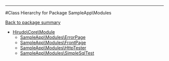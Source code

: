 - - -

#Class Hierarchy for Package SampleApp\Modules

<div><a href='https://github.com/JeyDotC/Hirudo-docs/blob/master/SampleApp/Modules/'>Back to package summary</a></div>

<ul>
<li><a href="https://github.com/JeyDotC/Hirudo-docs/blob/master/Hirudo/Core/Module.md">Hirudo\Core\Module</a><ul>
<li><a href="https://github.com/JeyDotC/Hirudo-docs/blob/master/SampleApp/Modules/ErrorPage.md">SampleApp\Modules\ErrorPage</a></li>
<li><a href="https://github.com/JeyDotC/Hirudo-docs/blob/master/SampleApp/Modules/FrontPage.md">SampleApp\Modules\FrontPage</a></li>
<li><a href="https://github.com/JeyDotC/Hirudo-docs/blob/master/SampleApp/Modules/HttpTester.md">SampleApp\Modules\HttpTester</a></li>
<li><a href="https://github.com/JeyDotC/Hirudo-docs/blob/master/SampleApp/Modules/SimpleSqlTest.md">SampleApp\Modules\SimpleSqlTest</a></li>
</ul>
</li>
</ul>
